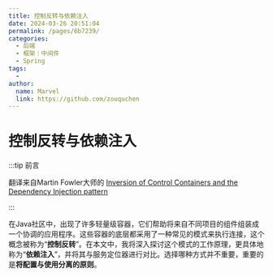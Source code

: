 ```yaml
---
title: 控制反转与依赖注入
date: 2024-03-26 20:51:04
permalink: /pages/6b7239/
categories:
  - 后端
  - 框架｜中间件
  - Spring
tags:
  - 
author: 
  name: Marvel
  link: https://github.com/zouquchen
---
```

# 控制反转与依赖注入

:::tip 前言

翻译来自Martin Fowler大师的 [Inversion of Control Containers and the Dependency Injection pattern](https://www.martinfowler.com/articles/injection.html)

:::



在Java社区中，出现了许多轻量级容器，它们帮助将来自不同项目的组件组装成一个协调的应用程序。这些容器的底层都采用了一种常见的模式来执行连接，这个概念被称为“**控制反转**”。在本文中，我将深入探讨这个模式的工作原理，更具体地称为“**依赖注入**”，并将其与服务定位器进行对比。选择哪种方式并不重要，重要的是**将配置与使用分离的原则**。